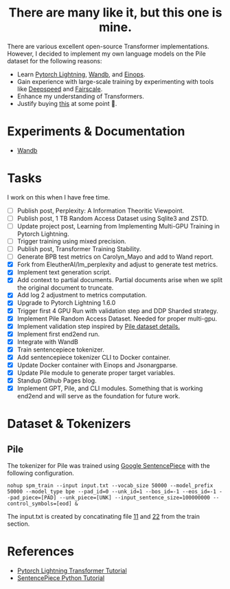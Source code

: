 <h1 align="center">There are many like it, but this one is mine.</h1> 

There are various excellent open-source Transformer 
implementations. However, I decided to implement my own language models on the Pile dataset for the following reasons:
* Learn [Pytorch Lightning](https://www.pytorchlightning.ai), [Wandb](https://wandb.ai/site), and [Einops](http://einops.rocks).
* Gain experience with large-scale training by experimenting with tools like [Deepspeed](https://www.deepspeed.ai) and [Fairscale](https://fairscale.readthedocs.io/en/latest/).
* Enhance my understanding of Transformers.
* Justify buying [this](https://bizon-tech.com/bizon-z5000.html) at some point 🤑.

# Experiments & Documentation
- [Wandb](https://wandb.ai/appliedml42/language_modeling?workspace=user-appliedml42)

# Tasks
I work on this when I have free time.
- [ ] Publish post, Perplexity: A Information Theoritic Viewpoint.
- [ ] Publish post, 1 TB Random Access Dataset using Sqlite3 and ZSTD.
- [ ] Update project post, Learning from Implementing Multi-GPU Training in Pytorch Lightning.
- [ ] Trigger training using mixed precision. 
- [ ] Publish post, Transformer Training Stability.
- [ ] Generate BPB test metrics on Carolyn_Mayo and add to Wand report.
- [x] Fork from EleutherAI/lm_perplexity and adjust to generate test metrics.
- [x] Implement text generation script.
- [x] Add context to partial documents. Partial documents arise when we split the original document to truncate.
- [x] Add log 2 adjustment to metrics computation.
- [x] Upgrade to Pytorch Lightning 1.6.0
- [x] Trigger first 4 GPU Run with validation step and DDP Sharded strategy.
- [x] Implement Pile Random Access Dataset. Needed for proper multi-gpu.
- [x] Implement validation step inspired by [Pile dataset details.](https://arxiv.org/pdf/2101.00027.pdf)
- [x] Implement first end2end run.
- [x] Integrate with WandB
- [x] Train sentencepiece tokenizer.
- [x] Add sentencepiece tokenizer CLI to Docker container.
- [x] Update Docker container with Einops and Jsonargparse.
- [x] Update Pile module to generate proper target variables. 
- [x] Standup Github Pages blog. 
- [x] Implement GPT, Pile, and CLI modules. Something that is working end2end and will serve as the foundation for future work.

# Dataset & Tokenizers
## Pile
The tokenizer for Pile was trained using [Google SentencePiece](https://github.com/google/sentencepiece) with the following
configuration.

```
nohup spm_train --input input.txt --vocab_size 50000 --model_prefix 50000 --model_type bpe --pad_id=0 --unk_id=1 --bos_id=-1 --eos_id=-1 --pad_piece=[PAD] --unk_piece=[UNK] --input_sentence_size=100000000 --control_symbols=[eod] &
```

The input.txt is created by concatinating file [11](https://mystic.the-eye.eu/public/AI/pile/train/11.jsonl.zst) and 
[22](https://mystic.the-eye.eu/public/AI/pile/train/22.jsonl.zst) from the train section.

# References
- [Pytorch Lightning Transformer Tutorial](https://pytorch-lightning.readthedocs.io/en/latest/notebooks/course_UvA-DL/05-transformers-and-MH-attention.html)
- [SentencePiece Python Tutorial](https://github.com/google/sentencepiece)
